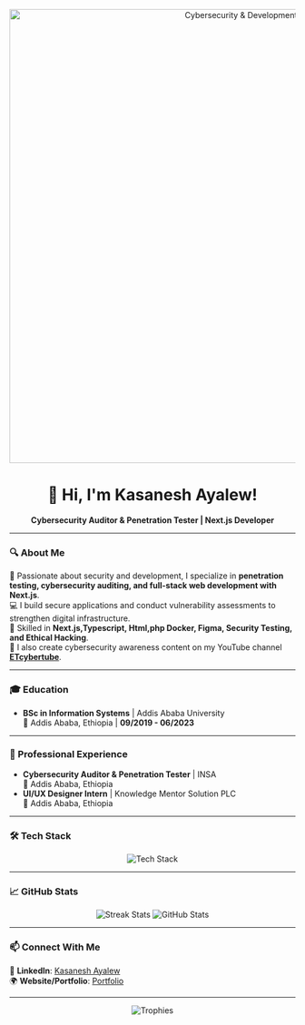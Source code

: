 
<!-- Banner Image -->
<p align="center">
  <img src="https://i.dawn.com/primary/2024/08/2117481920be21f.gif" alt="Cybersecurity & Development" width="800">
</p>

<h1 align="center">👋 Hi, I'm Kasanesh Ayalew!</h1>

<p align="center">
  <b>Cybersecurity Auditor & Penetration Tester | Next.js Developer</b>
</p>

---

### 🔍 About Me  
🚀 Passionate about security and development, I specialize in **penetration testing, cybersecurity auditing, and full-stack web development with Next.js**.  
💻 I build secure applications and conduct vulnerability assessments to strengthen digital infrastructure.  
🎨 Skilled in **Next.js,Typescript, Html,php Docker, Figma, Security Testing, and Ethical Hacking**.  
📢 I also create cybersecurity awareness content on my YouTube channel **[ETcybertube](https://www.youtube.com/@ETcybertube)**.  

---
### 🎓 Education  
- **BSc in Information Systems** | Addis Ababa University  
  📍 Addis Ababa, Ethiopia | **09/2019 - 06/2023**  

---

### 💼 Professional Experience  
- **Cybersecurity Auditor & Penetration Tester** | INSA  
  📍 Addis Ababa, Ethiopia  
- **UI/UX Designer Intern** | Knowledge Mentor Solution PLC  
  📍 Addis Ababa, Ethiopia
---
### 🛠️ Tech Stack  
<p align="center">
  <img src="https://skillicons.dev/icons?i=nextjs,typescript,html,css,js,php,docker,figma,,linux,python,bash,js,git" alt="Tech Stack" />
</p>

---

### 📈 GitHub Stats  
<p align="center">
  <img src="https://github-readme-streak-stats.herokuapp.com/?user=kasaneshayalewsimegn&theme=tokyonight" alt="Streak Stats">
  <img src="https://github-readme-stats.vercel.app/api?username=kasaneshayalewsimegn&show_icons=true&theme=tokyonight" alt="GitHub Stats">
</p>

---

### 📫 Connect With Me  
💼 **LinkedIn**: [Kasanesh Ayalew](https://linkedin.com/in/https://www.linkedin.com/in/kasanesh-ayalew-241568249)  
🌍 **Website/Portfolio**: [Portfolio](https://portfoliowebesite-1us2nr3lo-kassuay.vercel.app/)  


---

<p align="center">
  <img src="https://github-profile-trophy.vercel.app/?username=yourusername&theme=darkhub&margin-w=15&margin-h=15" alt="Trophies">
</p>

